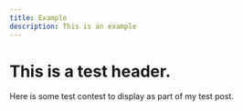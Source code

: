 ```yaml
---
title: Example
description: This is an example
---
```


# This is a test header.

Here is some test contest to display as part of my test post.
